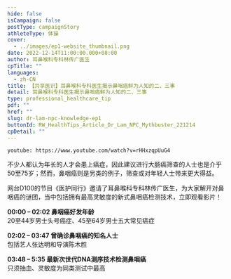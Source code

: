 ```yaml
---
hide: false
isCampaign: false
postType: campaignStory
athleteType: 体操
cover:
  - ../images/ep1-website_thumbnail.png
date: 2022-12-14T11:00:00.000+08:00
author: 耳鼻喉科专科林传广医生
cpTitle: ""
languages:
  - zh-CN
title: 【共享医识】耳鼻喉科专科医生揭示鼻咽癌鲜为人知的二、三事
detail: 耳鼻喉科专科医生揭示鼻咽癌鲜为人知的二、三事
type: professional_healthcare_tip
pdf: ""
href: ""
slug: dr-lam-npc-knowledge-ep1
buttonId: RW_HealthTips_Article_Dr_Lam_NPC_Mythbuster_221214
cpDetail: ""
---
```

`youtube: https://www.youtube.com/watch?v=rHHxzqpUuG4`

不少人都认为年长的人才会患上癌症，因此建议进行大肠癌筛查的人士也是介乎50至75岁；然而，鼻咽癌则是另类的例子，筛查或对年轻人士带来更大得益。

网台D100的节目《医护同行》邀请了耳鼻喉科专科林传广医生，为大家解开对鼻咽癌的谜团，当中包括拥有最高灵敏度的新式鼻咽癌检测技术，立即观看影片！

**00:00 – 02:02 鼻咽癌好发年龄**  
20至44岁男士头号癌症、45至64岁男士五大常见癌症

**02:02 – 03:47 曾确诊鼻咽癌的知名人士**  
包括艺人张达明和导演陈木胜

**03:48 – 5:35 最新次世代DNA测序技术检测鼻咽癌**  
只须抽血、灵敏度为同类测试中最高